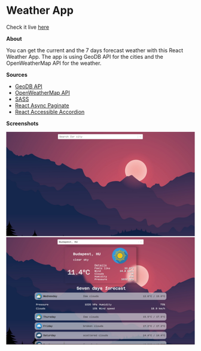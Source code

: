 <h1>Weather App</h1>

Check it live <a href="https://tamaskovacs0408.github.io/weather_app/" target="_blank">here</a>

**About**

You can get the current and the 7 days forecast weather with this React Weather App. The app is using GeoDB API for the cities and the OpenWeatherMap API for the weather.

**Sources**

  - <a href="http://geodb-cities-api.wirefreethought.com/">GeoDB API</a>
  - <a href="https://openweathermap.org/api">OpenWeatherMap API</a>
  - <a href="https://sass-lang.com/">SASS</a>
  - <a href="https://www.npmjs.com/package/react-select-async-paginate">React Async Paginate</a>
  - <a href="https://www.npmjs.com/package/react-accessible-accordion">React Accessible Accordion</a>


**Screenshots**

<img src="src/Screenshots/weather_1.jpg" alt="screenshot">
<img src="src/Screenshots/weather_2.jpg" alt="screenshot">